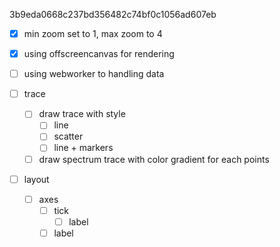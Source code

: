 3b9eda0668c237bd356482c74bf0c1056ad607eb

- [x] min zoom set to 1, max zoom to 4
- [x] using offscreencanvas for rendering

- [ ] using webworker to handling data
- [ ] trace
  - [ ] draw trace with style
    - [ ] line
    - [ ] scatter
    - [ ] line + markers
  - [ ] draw spectrum trace with color gradient for each points
- [ ] layout
  - [ ] axes
    - [ ] tick
      - [ ] label
    - [ ] label
